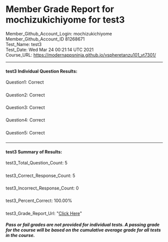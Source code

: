 # Member Grade Report for mochizukichiyome for test3  
   
Member_Github_Account_Login: mochizukichiyome  
Member_Github_Account_ID 81268671  
Test_Name: test3  
Test_Date: Wed Mar 24 00:21:14 UTC 2021  
Course_URL: https://modernappsninja.github.io/vspheretanzu101_vt7301/  
   
---  
#### test3 Individual Question Results:  
Question1: Correct  
#####  
Question2: Correct  
#####  
Question3: Correct  
#####  
Question4: Correct  
#####  
Question5: Correct  
#####  
---  
#### test3 Summary of Results:  
test3_Total_Question_Count: 5  
#####  
test3_Correct_Response_Count: 5  
#####  
test3_Incorrect_Response_Count: 0  
#####  
test3_Percent_Correct: 100.00%  
#####  
test3_Grade_Report_Url: "[Click Here](https://github.com/modernappsninjas/mochizukichiyome/blob/main/static/userdata/courses/vspheretanzu101_vt7301/grade_report.pr49.test3.md)"
##### Pass or fail grades are not provided for individual tests. A passing grade for the course will be based on the cumulative average grade for all tests in the course.  
